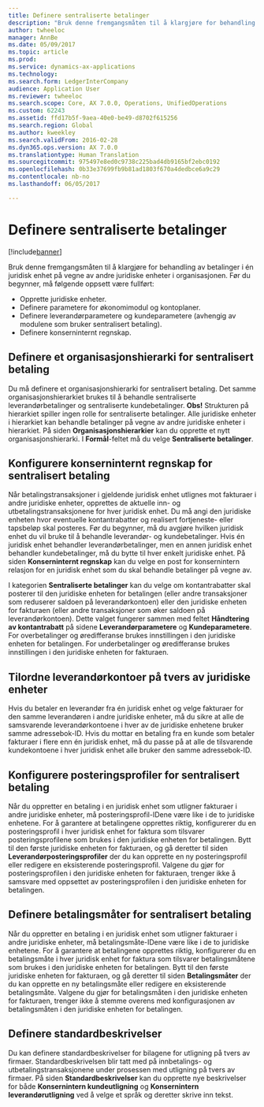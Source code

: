 ```yaml
---
title: Definere sentraliserte betalinger
description: "Bruk denne fremgangsmåten til å klargjøre for behandling av betalinger i én juridisk enhet på vegne av andre juridiske enheter i organisasjonen."
author: twheeloc
manager: AnnBe
ms.date: 05/09/2017
ms.topic: article
ms.prod: 
ms.service: dynamics-ax-applications
ms.technology: 
ms.search.form: LedgerInterCompany
audience: Application User
ms.reviewer: twheeloc
ms.search.scope: Core, AX 7.0.0, Operations, UnifiedOperations
ms.custom: 62243
ms.assetid: ffd17b5f-9aea-40e0-be49-d8702f615256
ms.search.region: Global
ms.author: kweekley
ms.search.validFrom: 2016-02-28
ms.dyn365.ops.version: AX 7.0.0
ms.translationtype: Human Translation
ms.sourcegitcommit: 975497e8ed0c9738c225bad4db9165bf2ebc0192
ms.openlocfilehash: 0b33e37699fb9b81ad1803f670a4dedbce6a9c29
ms.contentlocale: nb-no
ms.lasthandoff: 06/05/2017

---
```


# <a name="set-up-centralized-payments"></a>Definere sentraliserte betalinger

[!include[banner](../includes/banner.md)]


Bruk denne fremgangsmåten til å klargjøre for behandling av betalinger i én juridisk enhet på vegne av andre juridiske enheter i organisasjonen. Før du begynner, må følgende oppsett være fullført:

-   Opprette juridiske enheter.
-   Definere parametere for økonomimodul og kontoplaner.
-   Definere leverandørparametere og kundeparametere (avhengig av modulene som bruker sentralisert betaling).
-   Definere konserninternt regnskap.

## <a name="set-up-an-organizational-hierarchy-for-centralized-payments"></a>Definere et organisasjonshierarki for sentralisert betaling
Du må definere et organisasjonshierarki for sentralisert betaling. Det samme organisasjonshierarkiet brukes til å behandle sentraliserte leverandørbetalinger og sentraliserte kundebetalinger. **Obs!**  Strukturen på hierarkiet spiller ingen rolle for sentraliserte betalinger. Alle juridiske enheter i hierarkiet kan behandle betalinger på vegne av andre juridiske enheter i hierarkiet. På siden **Organisasjonshierarkier** kan du opprette et nytt organisasjonshierarki. I **Formål**-feltet må du velge **Sentraliserte betalinger**. 

## <a name="set-up-an-intercompany-account-for-centralized-payments"></a>Konfigurere konserninternt regnskap for sentralisert betaling
Når betalingstransaksjoner i gjeldende juridisk enhet utlignes mot fakturaer i andre juridiske enheter, opprettes de aktuelle inn- og utbetalingstransaksjonene for hver juridisk enhet. Du må angi den juridiske enheten hvor eventuelle kontantrabatter og realisert fortjeneste- eller tapsbeløp skal posteres. Før du begynner, må du avgjøre hvilken juridisk enhet du vil bruke til å behandle leverandør- og kundebetalinger. Hvis én juridisk enhet behandler leverandørbetalinger, men en annen juridisk enhet behandler kundebetalinger, må du bytte til hver enkelt juridiske enhet. På siden **Konserninternt regnskap** kan du velge en post for konsernintern relasjon for en juridisk enhet som du skal behandle betalinger på vegne av. 

I kategorien **Sentraliserte betalinger** kan du velge om kontantrabatter skal posterer til den juridiske enheten for betalingen (eller andre transaksjoner som reduserer saldoen på leverandørkontoen) eller den juridiske enheten for fakturaen (eller andre transaksjoner som øker saldoen på leverandørkontoen). Dette valget fungerer sammen med feltet **Håndtering av kontantrabatt** på sidene **Leverandørparametere** og **Kundeparametere**. For overbetalinger og øredifferanse brukes innstillingen i den juridiske enheten for betalingen. For underbetalinger og øredifferanse brukes innstillingen i den juridiske enheten for fakturaen.

## <a name="map-vendor-accounts-across-legal-entities"></a>Tilordne leverandørkontoer på tvers av juridiske enheter
Hvis du betaler en leverandør fra én juridisk enhet og velge fakturaer for den samme leverandøren i andre juridiske enheter, må du sikre at alle de samsvarende leverandørkontoene i hver av de juridiske enhetene bruker samme adressebok-ID. Hvis du mottar en betaling fra en kunde som betaler fakturaer i flere enn én juridisk enhet, må du passe på at alle de tilsvarende kundekontoene i hver juridisk enhet alle bruker den samme adressebok-ID.

## <a name="set-up-posting-profiles-for-centralized-payments"></a>Konfigurere posteringsprofiler for sentralisert betaling
Når du oppretter en betaling i en juridisk enhet som utligner fakturaer i andre juridiske enheter, må posteringsprofil-IDene være like i de to juridiske enhetene. For å garantere at betalingene opprettes riktig, konfigurerer du en posteringsprofil i hver juridisk enhet for faktura som tilsvarer posteringsprofilene som brukes i den juridiske enheten for betalingen. Bytt til den første juridiske enheten for fakturaen, og gå deretter til siden **Leverandørposteringsprofiler** der du kan opprette en ny posteringsprofil eller redigere en eksisterende posteringsprofil. Valgene du gjør for posteringsprofilen i den juridiske enheten for fakturaen, trenger ikke å samsvare med oppsettet av posteringsprofilen i den juridiske enheten for betalingen.

## <a name="set-up-methods-of-payment-for-centralized-payments"></a>Definere betalingsmåter for sentralisert betaling
Når du oppretter en betaling i en juridisk enhet som utligner fakturaer i andre juridiske enheter, må betalingsmåte-IDene være like i de to juridiske enhetene. For å garantere at betalingene opprettes riktig, konfigurerer du en betalingsmåte i hver juridisk enhet for faktura som tilsvarer betalingsmåtene som brukes i den juridiske enheten for betalingen. Bytt til den første juridiske enheten for fakturaen, og gå deretter til siden **Betalingsmåter** der du kan opprette en ny betalingsmåte eller redigere en eksisterende betalingsmåte. Valgene du gjør for betalingsmåten i den juridiske enheten for fakturaen, trenger ikke å stemme overens med konfigurasjonen av betalingsmåten i den juridiske enheten for betalingen.

## <a name="set-up-default-descriptions"></a>Definere standardbeskrivelser
Du kan definere standardbeskrivelser for bilagene for utligning på tvers av firmaer. Standardbeskrivelsen blir tatt med på innbetalings- og utbetalingstransaksjonene under prosessen med utligning på tvers av firmaer. På siden **Standardbeskrivelser** kan du opprette nye beskrivelser for både **Konsernintern kundeutligning** og **Konsernintern leverandørutligning** ved å velge et språk og deretter skrive inn tekst.




